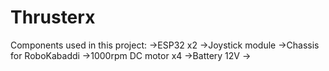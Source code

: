 # Thrusterx
Components used in this project:
->ESP32 x2
->Joystick module
->Chassis for RoboKabaddi
->1000rpm DC motor x4
->Battery 12V
->
